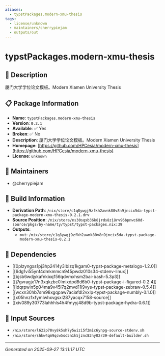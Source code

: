 ```yaml
---
aliases:
  - typstPackages.modern-xmu-thesis
tags:
  - license/unknown
  - maintainers/cherrypiejam
  - outputs/out
---
```


# typstPackages.modern-xmu-thesis

## 📝 Description

厦门大学学位论文模板。Modern Xiamen University Thesis

## 📋 Package Information

- **Name**: `typstPackages.modern-xmu-thesis`
- **Version**: `0.2.1`
- **Available**: ✅ Yes
- **Broken**: ✅ No
- **Description**: 厦门大学学位论文模板。Modern Xiamen University Thesis
- **Homepage**: [https://github.com/HPCesia/modern-xmu-thesis](https://github.com/HPCesia/modern-xmu-thesis)
- **License**: `unknown`
## 👥 Maintainers

- @cherrypiejam


## 🔧 Build Information

- **Derivation Path**: `/nix/store/c1q8ywgj9zfkh2awnk80v8n9jncix5da-typst-package-modern-xmu-thesis-0.2.1.drv`
- **Source Position**: `/nix/store/ns30sqxb36k8jrds8z18rv96bpnwc60d-source/pkgs/by-name/ty/typst/typst-packages.nix:39`
- **Outputs**:
  - `out`:  `/nix/store/c1q8ywgj9zfkh2awnk80v8n9jncix5da-typst-package-modern-xmu-thesis-0.2.1`

## 🔗 Dependencies

- [[0plzyngxs1pj3hp2414y3lbizq1kgam0-typst-package-metalogo-1.2.0]]
- [[6dg1vi55ynf4dmkmmcn945pwdz010s34-stdenv-linux]]
- [[bjsb6wdjykafnkixq156qdvmxhsm2bai-bash-5.3p3]]
- [[j7gvragjx17n3xqkzbc0lmixdpd8d6b0-typst-package-i-figured-0.2.4]]
- [[ldqrpwin5p04ma9v45l7q2mvd11i9vys-typst-package-zebraw-0.5.4]]
- [[wcxn30hb7sm98xgqpaw7aciafdl2vxlp-typst-package-numbly-0.1.0]]
- [[x05hnz1xfymlwhxvgsxl287yacqx7158-source]]
- [[xiv089y30773lahhhls4h4fmyyj48d9b-typst-package-hydra-0.6.1]]

## 📁 Input Sources

- `/nix/store/l622p70vy8k5sh7y5wizi5f2mic6ynpg-source-stdenv.sh`
- `/nix/store/shkw4qm9qcw5sc5n1k5jznc83ny02r39-default-builder.sh`

---
*Generated on 2025-09-27 13:11:17 UTC*
